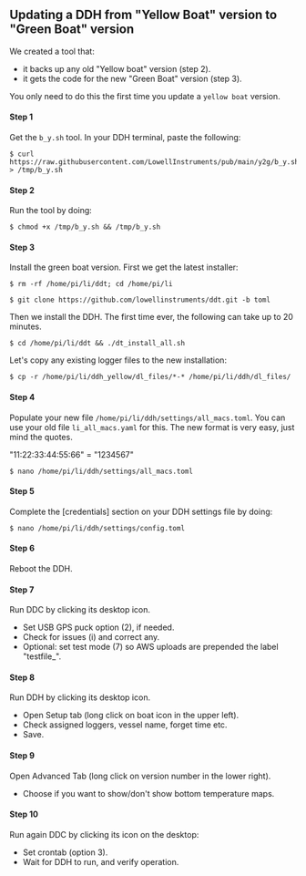 ## Updating a DDH from "Yellow Boat" version to "Green Boat" version

We created a tool that:
- it backs up any old "Yellow boat" version (step 2).
- it gets the code for the new "Green Boat" version (step 3).

You only need to do this the first time you update a ``yellow boat`` version.

#### Step 1 
Get the ``b_y.sh`` tool. In your DDH terminal, paste the following:
```console
$ curl https://raw.githubusercontent.com/LowellInstruments/pub/main/y2g/b_y.sh > /tmp/b_y.sh
```

#### Step 2
Run the tool by doing:
```console  
$ chmod +x /tmp/b_y.sh && /tmp/b_y.sh
```

#### Step 3
Install the green boat version. First we get the latest installer:
```console
$ rm -rf /home/pi/li/ddt; cd /home/pi/li 
```
```console
$ git clone https://github.com/lowellinstruments/ddt.git -b toml
```
Then we install the DDH. The first time ever, the following can take up to 20 minutes.
```console
$ cd /home/pi/li/ddt && ./dt_install_all.sh
```
Let's copy any existing logger files to the new installation:
```console
$ cp -r /home/pi/li/ddh_yellow/dl_files/*-* /home/pi/li/ddh/dl_files/
```

#### Step 4
Populate your new file ``/home/pi/li/ddh/settings/all_macs.toml``.
You can use your old file ``li_all_macs.yaml`` for this.
The new format is very easy, just mind the quotes.
      
"11:22:33:44:55:66" = "1234567"
```console
$ nano /home/pi/li/ddh/settings/all_macs.toml
```

#### Step 5
Complete the [credentials] section on your DDH settings file by doing:
```console
$ nano /home/pi/li/ddh/settings/config.toml
```

#### Step 6
Reboot the DDH.

#### Step 7
Run DDC by clicking its desktop icon.
- Set USB GPS puck option (2), if needed.
- Check for issues (i) and correct any.
- Optional: set test mode (7) so AWS uploads are prepended the label "testfile_".

#### Step 8
Run DDH by clicking its desktop icon.
- Open Setup tab (long click on boat icon in the upper left).
- Check assigned loggers, vessel name, forget time etc.
- Save.

#### Step 9
Open Advanced Tab (long click on version number in the lower right).
- Choose if you want to show/don't show bottom temperature maps.

#### Step 10
Run again DDC by clicking its icon on the desktop:
- Set crontab (option 3).
- Wait for DDH to run, and verify operation.
